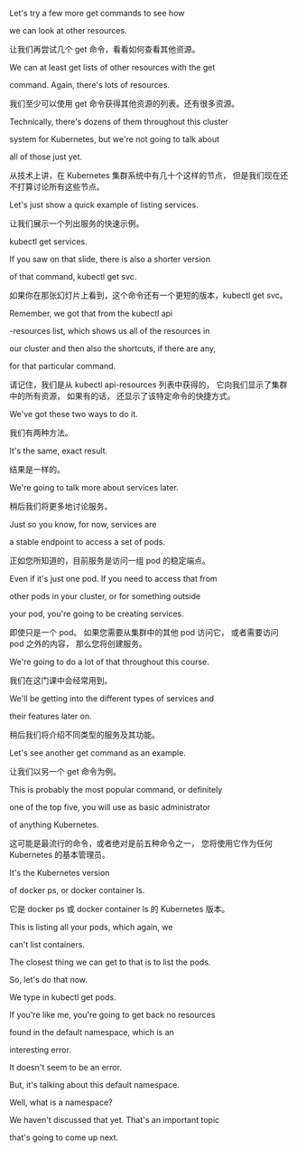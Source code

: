 Let's try a few more get commands to see how

we can look at other resources.

让我们再尝试几个 get 命令，看看如何查看其他资源。

We can at least get lists of other resources with the get

command. Again, there's lots of resources.

我们至少可以使用 get 命令获得其他资源的列表。还有很多资源。

Technically, there's dozens of them throughout this cluster

system for Kubernetes, but we're not going to talk about

all of those just yet.

从技术上讲，在 Kubernetes 集群系统中有几十个这样的节点，
但是我们现在还不打算讨论所有这些节点。

Let's just show a quick example of listing services.

让我们展示一个列出服务的快速示例。

kubectl get services.

If you saw on that slide, there is also a shorter version

of that command, kubectl get svc.

如果你在那张幻灯片上看到，这个命令还有一个更短的版本，kubectl get svc。

Remember, we got that from the kubectl api

-resources list, which shows us all of the resources in

our cluster and then also the shortcuts, if there are any,

for that particular command.

请记住，我们是从 kubectl api-resources 列表中获得的，
它向我们显示了集群中的所有资源，
如果有的话，
还显示了该特定命令的快捷方式。

We've got these two ways to do it.

我们有两种方法。

It's the same, exact result.

结果是一样的。

We're going to talk more about services later.

稍后我们将更多地讨论服务。

Just so you know, for now, services are

a stable endpoint to access a set of pods.

正如您所知道的，目前服务是访问一组 pod 的稳定端点。

Even if it's just one pod. If you need to access that from

other pods in your cluster, or for something outside

your pod, you're going to be creating services.

即使只是一个 pod。
如果您需要从集群中的其他 pod 访问它，
或者需要访问 pod 之外的内容，
那么您将创建服务。

We're going to do a lot of that throughout this course.

我们在这门课中会经常用到。

We'll be getting into the different types of services and

their features later on.

稍后我们将介绍不同类型的服务及其功能。

Let's see another get command as an example.

让我们以另一个 get 命令为例。

This is probably the most popular command, or definitely

one of the top five, you will use as basic administrator

of anything Kubernetes.

这可能是最流行的命令，或者绝对是前五种命令之一，
您将使用它作为任何 Kubernetes 的基本管理员。

It's the Kubernetes version

of docker ps, or docker container ls.

它是 docker ps 或 docker container ls 的 Kubernetes 版本。

This is listing all your pods, which again, we

can't list containers.

The closest thing we can get to that is to list the pods.

So, let's do that now.

We type in kubectl get pods.

If you're like me, you're going to get back no resources

found in the default namespace, which is an

interesting error.

It doesn't seem to be an error.

But, it's talking about this default namespace.

Well, what is a namespace?

We haven't discussed that yet. That's an important topic

that's going to come up next.

